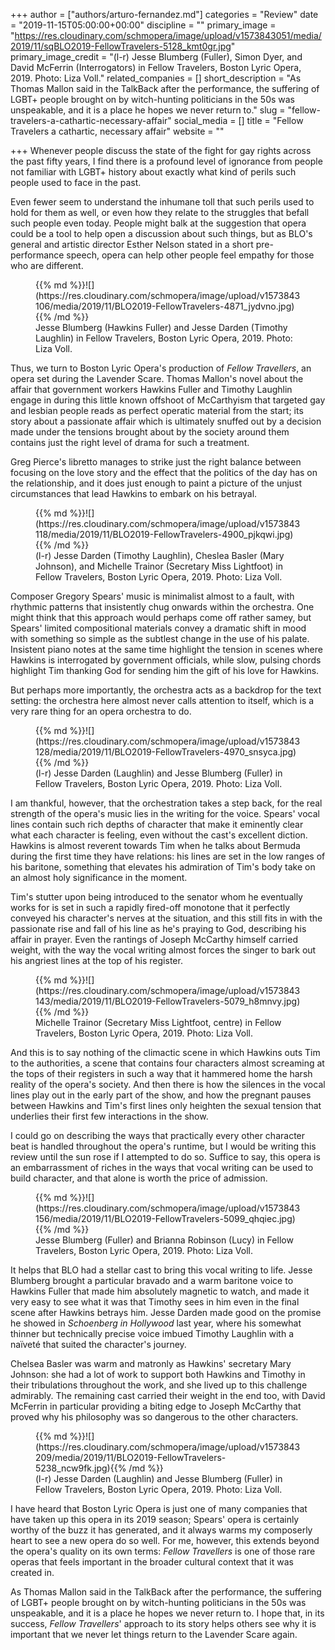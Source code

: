 +++
author = ["authors/arturo-fernandez.md"]
categories = "Review"
date = "2019-11-15T05:00:00+00:00"
discipline = ""
primary_image = "https://res.cloudinary.com/schmopera/image/upload/v1573843051/media/2019/11/sqBLO2019-FellowTravelers-5128_kmt0gr.jpg"
primary_image_credit = "(l-r) Jesse Blumberg (Fuller), Simon Dyer, and David McFerrin (Interrogators) in Fellow Travelers, Boston Lyric Opera, 2019. Photo: Liza Voll."
related_companies = []
short_description = "As Thomas Mallon said in the TalkBack after the performance, the suffering of LGBT+ people brought on by witch-hunting politicians in the 50s was unspeakable, and it is a place he hopes we never return to."
slug = "fellow-travelers-a-cathartic-necessary-affair"
social_media = []
title = "Fellow Travelers a cathartic, necessary affair"
website = ""

+++
Whenever people discuss the state of the fight for gay rights across the past fifty years, I find there is a profound level of ignorance from people not familiar with LGBT+ history about exactly what kind of perils such people used to face in the past.

Even fewer seem to understand the inhumane toll that such perils used to hold for them as well, or even how they relate to the struggles that befall such people even today. People might balk at the suggestion that opera could be a tool to help open a discussion about such things, but as BLO's general and artistic director Esther Nelson stated in a short pre-performance speech, opera can help other people feel empathy for those who are different.

<figure data-type="image">{{% md %}}![](https://res.cloudinary.com/schmopera/image/upload/v1573843106/media/2019/11/BLO2019-FellowTravelers-4871_jydvno.jpg){{% /md %}}

<figcaption>Jesse Blumberg (Hawkins Fuller) and Jesse Darden (Timothy Laughlin) in Fellow Travelers, Boston Lyric Opera, 2019. Photo: Liza Voll.</figcaption>

</figure>

Thus, we turn to Boston Lyric Opera's production of _Fellow Travellers_, an opera set during the Lavender Scare. Thomas Mallon's novel about the affair that government workers Hawkins Fuller and Timothy Laughlin engage in during this little known offshoot of McCarthyism that targeted gay and lesbian people reads as perfect operatic material from the start; its story about a passionate affair which is ultimately snuffed out by a decision made under the tensions brought about by the society around them contains just the right level of drama for such a treatment.

Greg Pierce's libretto manages to strike just the right balance between focusing on the love story and the effect that the politics of the day has on the relationship, and it does just enough to paint a picture of the unjust circumstances that lead Hawkins to embark on his betrayal.

<figure data-type="image">{{% md %}}![](https://res.cloudinary.com/schmopera/image/upload/v1573843118/media/2019/11/BLO2019-FellowTravelers-4900_pjkqwi.jpg){{% /md %}}

<figcaption>(l-r) Jesse Darden (Timothy Laughlin), Cheslea Basler (Mary Johnson), and Michelle Trainor (Secretary Miss Lightfoot) in Fellow Travelers, Boston Lyric Opera, 2019. Photo: Liza Voll.</figcaption>

</figure>

Composer Gregory Spears' music is minimalist almost to a fault, with rhythmic patterns that insistently chug onwards within the orchestra. One might think that this approach would perhaps come off rather samey, but Spears' limited compositional materials convey a dramatic shift in mood with something so simple as the subtlest change in the use of his palate. Insistent piano notes at the same time highlight the tension in scenes where Hawkins is interrogated by government officials, while slow, pulsing chords highlight Tim thanking God for sending him the gift of his love for Hawkins.

But perhaps more importantly, the orchestra acts as a backdrop for the text setting: the orchestra here almost never calls attention to itself, which is a very rare thing for an opera orchestra to do.

<figure data-type="image">{{% md %}}![](https://res.cloudinary.com/schmopera/image/upload/v1573843128/media/2019/11/BLO2019-FellowTravelers-4970_snsyca.jpg){{% /md %}}

<figcaption>(l-r) Jesse Darden (Laughlin) and Jesse Blumberg (Fuller) in Fellow Travelers, Boston Lyric Opera, 2019. Photo: Liza Voll.</figcaption>

</figure>

I am thankful, however, that the orchestration takes a step back, for the real strength of the opera's music lies in the writing for the voice. Spears' vocal lines contain such rich depths of character that make it eminently clear what each character is feeling, even without the cast's excellent diction. Hawkins is almost reverent towards Tim when he talks about Bermuda during the first time they have relations: his lines are set in the low ranges of his baritone, something that elevates his admiration of Tim's body take on an almost holy significance in the moment.

Tim's stutter upon being introduced to the senator whom he eventually works for is set in such a rapidly fired-off monotone that it perfectly conveyed his character's nerves at the situation, and this still fits in with the passionate rise and fall of his line as he's praying to God, describing his affair in prayer. Even the rantings of Joseph McCarthy himself carried weight, with the way the vocal writing almost forces the singer to bark out his angriest lines at the top of his register.

<figure data-type="image">{{% md %}}![](https://res.cloudinary.com/schmopera/image/upload/v1573843143/media/2019/11/BLO2019-FellowTravelers-5079_h8mnvy.jpg){{% /md %}}

<figcaption>Michelle Trainor (Secretary Miss Lightfoot, centre) in Fellow Travelers, Boston Lyric Opera, 2019. Photo: Liza Voll.</figcaption>

</figure>

And this is to say nothing of the climactic scene in which Hawkins outs Tim to the authorities, a scene that contains four characters almost screaming at the tops of their registers in such a way that it hammered home the harsh reality of the opera's society. And then there is how the silences in the vocal lines play out in the early part of the show, and how the pregnant pauses between Hawkins and Tim's first lines only heighten the sexual tension that underlies their first few interactions in the show.

I could go on describing the ways that practically every other character beat is handled throughout the opera's runtime, but I would be writing this review until the sun rose if I attempted to do so. Suffice to say, this opera is an embarrassment of riches in the ways that vocal writing can be used to build character, and that alone is worth the price of admission.

<figure data-type="image">{{% md %}}![](https://res.cloudinary.com/schmopera/image/upload/v1573843156/media/2019/11/BLO2019-FellowTravelers-5099_qhqiec.jpg){{% /md %}}

<figcaption>Jesse Blumberg (Fuller) and Brianna Robinson (Lucy) in Fellow Travelers, Boston Lyric Opera, 2019. Photo: Liza Voll.</figcaption>

</figure>

It helps that BLO had a stellar cast to bring this vocal writing to life. Jesse Blumberg brought a particular bravado and a warm baritone voice to Hawkins Fuller that made him absolutely magnetic to watch, and made it very easy to see what it was that Timothy sees in him even in the final scene after Hawkins betrays him. Jesse Darden made good on the promise he showed in _Schoenberg in Hollywood_ last year, where his somewhat thinner but technically precise voice imbued Timothy Laughlin with a naïveté that suited the character's journey.

Chelsea Basler was warm and matronly as Hawkins' secretary Mary Johnson: she had a lot of work to support both Hawkins and Timothy in their tribulations throughout the work, and she lived up to this challenge admirably. The remaining cast carried their weight in the end too, with David McFerrin in particular providing a biting edge to Joseph McCarthy that proved why his philosophy was so dangerous to the other characters.

<figure data-type="image">{{% md %}}![](https://res.cloudinary.com/schmopera/image/upload/v1573843209/media/2019/11/BLO2019-FellowTravelers-5238_ncw9fk.jpg){{% /md %}}

<figcaption>(l-r) Jesse Darden (Laughlin) and Jesse Blumberg (Fuller) in Fellow Travelers, Boston Lyric Opera, 2019. Photo: Liza Voll.</figcaption>

</figure>

I have heard that Boston Lyric Opera is just one of many companies that have taken up this opera in its 2019 season; Spears' opera is certainly worthy of the buzz it has generated, and it always warms my composerly heart to see a new opera do so well. For me, however, this extends beyond the opera's quality on its own terms: _Fellow Travellers_ is one of those rare operas that feels important in the broader cultural context that it was created in.

As Thomas Mallon said in the TalkBack after the performance, the suffering of LGBT+ people brought on by witch-hunting politicians in the 50s was unspeakable, and it is a place he hopes we never return to. I hope that, in its success, _Fellow Travellers_' approach to its story helps others see why it is important that we never let things return to the Lavender Scare again.
